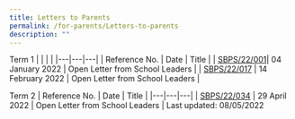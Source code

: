 ```yaml
---
title: Letters to Parents
permalink: /for-parents/Letters-to-parents
description: ""
---
```

Term 1
|  |  |  |
|---|---|---|
| Reference No. | Date | Title |
| [SBPS/22/001](https://sembawangpri.moe.edu.sg/qql/slot/u508/Letter%20to%20Parents%20(2022)/Open%20Letter%20from%20SLs_01-2022.pdf)| 04 January 2022 | Open Letter from School Leaders |
| [SBPS/22/017](https://sembawangpri.moe.edu.sg/qql/slot/u508/Letter%20to%20Parents%20(2022)/Open%20Letter%20from%20SLs_02-2022%20final.pdf) | 14 February 2022 | Open Letter from School Leaders |

Term 2
| Reference No. | Date | Title |
|---|---|---|
| [SBPS/22/034](https://sembawangpri.moe.edu.sg/qql/slot/u508/Letter%20to%20Parents%20(2022)/Open%20Letter%20from%20SLs_04-2022.pdf) | 29 April 2022 | Open Letter from School Leaders |
Last updated: 08/05/2022

